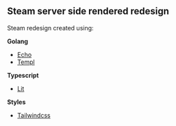 ## Steam server side rendered redesign

Steam redesign created using:

**Golang**

- [Echo](https://echo.labstack.com/)
- [Templ](https://templ.guide/)

**Typescript**

- [Lit](https://lit.dev/)

**Styles**

- [Tailwindcss](https://tailwindcss.com/)
